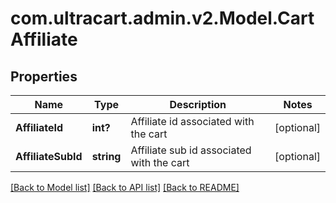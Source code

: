 # com.ultracart.admin.v2.Model.CartAffiliate
## Properties

Name | Type | Description | Notes
------------ | ------------- | ------------- | -------------
**AffiliateId** | **int?** | Affiliate id associated with the cart | [optional] 
**AffiliateSubId** | **string** | Affiliate sub id associated with the cart | [optional] 

[[Back to Model list]](../README.md#documentation-for-models) [[Back to API list]](../README.md#documentation-for-api-endpoints) [[Back to README]](../README.md)

